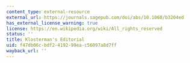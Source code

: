 ```yaml
---
content_type: external-resource
external_url: https://journals.sagepub.com/doi/abs/10.1068/b3204ed
has_external_license_warning: true
license: https://en.wikipedia.org/wiki/All_rights_reserved
status: ''
title: Klosterman's Editorial
uid: f47db06c-bdf2-4192-99ea-c56097a8d7ff
wayback_url: ''
---
```

